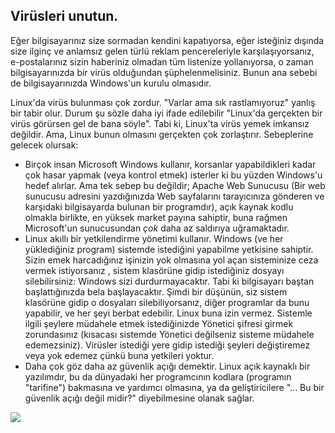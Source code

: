 <?php require("../../entete.php"); ?> <?php require("../../base.php"); ?>

<div id="corps">

<h2>Virüsleri unutun.</h2>

Eğer bilgisayarınız size sormadan kendini kapatıyorsa, eğer isteğiniz dışında size ilginç ve anlamsız gelen türlü reklam pencereleriyle karşılaşıyorsanız, e-postalarınız sizin haberiniz olmadan tüm listenize yollanıyorsa, o zaman bilgisayarınızda bir virüs olduğundan şüphelenmelisiniz. Bunun ana sebebi de bilgisayarınızda Windows'un kurulu olmasıdır.

Linux'da virüs bulunması çok zordur. "Varlar ama sık rastlamıyoruz" 
yanlış bir tabir olur. Durum şu sözle daha iyi ifade edilebilir 
"Linux'da gerçekten bir virüs görürsen gel de bana söyle". Tabi ki, 
Linux'ta virüs yemek imkansız değildir. Ama, Linux bunun olmasını 
gerçekten çok zorlaştırır. Sebeplerine gelecek olursak:

<ul>

<li>Birçok insan Microsoft Windows kullanır, korsanlar yapabildikleri kadar çok hasar yapmak (veya kontrol etmek) isterler ki bu yüzden Windows'u hedef alırlar. Ama tek sebep bu değildir; Apache Web Sunucusu (Bir web sunucusu adresini yazdığınızda Web sayfalarını tarayıcınıza gönderen ve karşıdaki bilgisayarda bulunan bir programdır), açık kaynak kodlu olmakla birlikte, en yüksek market payına sahiptir, buna rağmen Microsoft'un sunucusundan <i>çok</i> daha az saldırıya uğramaktadır.</li>

<li>Linux akıllı bir yetkilendirme yönetimi kullanır. Windows (ve her yüklediğiniz program) sistemde istediğini yapabilme yetkisine sahiptir. Sizin emek harcadığınız işinizin yok olmasına yol açan sisteminize ceza vermek istiyorsanız , sistem klasörüne gidip istediğiniz dosyayı silebilirsiniz: Windows sizi durdurmayacaktır. Tabi ki bilgisayarı baştan başlattığınızda bela başlayacaktır. Şimdi bir düşünün, siz sistem klasörüne gidip o dosyaları silebiliyorsanız, diğer programlar da bunu yapabilir, ve her şeyi berbat edebilir. Linux buna izin vermez. Sistemle ilgili şeylere müdahele etmek istediğinizde Yönetici şifresi girmek zorundasınız (kısacası sistemde Yönetici değilseniz sisteme müdahele edemezsiniz). Virüsler istediği yere gidip istediği şeyleri değiştiremez veya yok edemez çünkü buna yetkileri yoktur.</li>

<li>Daha çok göz daha az güvenlik açığı demektir. Linux açık kaynaklı bir yazılımdır, bu da dünyadaki her programcının kodlara (programın "tarifine") bakmasına ve yardımcı olmasına, ya da geliştiricilere "... Bu bir güvenlik açığı değil midir?" diyebilmesine olanak sağlar.</li>

</ul>

<img src="Images/viruses_thumb.png" />

</div>


